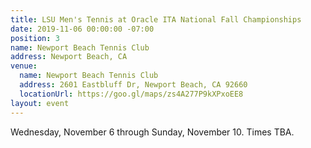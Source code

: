 ```yaml
---
title: LSU Men's Tennis at Oracle ITA National Fall Championships
date: 2019-11-06 00:00:00 -07:00
position: 3
name: Newport Beach Tennis Club
address: Newport Beach, CA
venue:
  name: Newport Beach Tennis Club
  address: 2601 Eastbluff Dr, Newport Beach, CA 92660
  locationUrl: https://goo.gl/maps/zs4A277P9kXPxoEE8
layout: event
---
```


Wednesday, November 6 through Sunday, November 10. Times TBA.